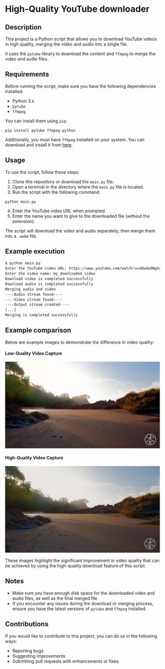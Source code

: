 # High-Quality YouTube downloader

## Description
This project is a Python script that allows you to download YouTube videos in high quality, merging the video and audio into a single file.

It uses the `pytube` library to download the content and `ffmpeg` to merge the video and audio files.

## Requirements
Before running the script, make sure you have the following dependencies installed:

- Python 3.x
- `pytube`
- `ffmpeg`

You can install them using `pip`:
```
pip install pytube ffmpeg-python
```

Additionally, you must have `ffmpeg` installed on your system. You can download and install it from [here](https://ffmpeg.org/download.html).

## Usage
To use the script, follow these steps:

1. Clone this repository or download the `main.py` file.
2. Open a terminal in the directory where the `main.py` file is located.
3. Run the script with the following command:
```
python main.py
```
4. Enter the YouTube video URL when prompted.
5. Enter the name you want to give to the downloaded file (without the extension).

The script will download the video and audio separately, then merge them into a `.webm` file.

## Example execution
```sh
$ python main.py
Enter the YouTube video URL: https://www.youtube.com/watch?v=dQw4w9WgXcQ
Enter the video name: my_downloaded_video
Download video is completed successfully
Download audio is completed successfully
Merging audio and video
----Audio stream found----
----Video stream found----
----Output stream created----
[...]
Merging is completed successfully
```

## Example comparison
Below are example images to demonstrate the difference in video quality:

#### Low-Quality Video Capture
![Figure 1: Capture from a low-quality video.](./normal-download-image.jpg)

#### High-Quality Video Capture
![Figure 2: Capture from the same video but in high quality using this script.](high-quality-download-image.jpg)

These images highlight the significant improvement in video quality that can be achieved by using the high-quality download feature of this script.

## Notes
- Make sure you have enough disk space for the downloaded video and audio files, as well as the final merged file.
- If you encounter any issues during the download or merging process, ensure you have the latest versions of `pytube` and `ffmpeg` installed.

## Contributions
If you would like to contribute to this project, you can do so in the following ways:
- Reporting bugs
- Suggesting improvements
- Submitting pull requests with enhancements or fixes